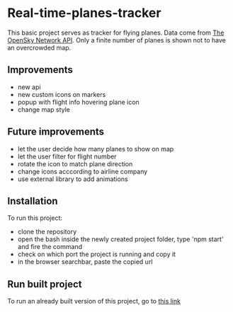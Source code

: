 # Real-time-planes-tracker
This basic project serves as tracker for flying planes. 
Data come from [The OpenSky Network API](https://opensky-network.org/apidoc/index.html).
Only a finite number of planes is shown not to have an overcrowded map.

## Improvements
- new api
- new custom icons on markers
- popup with flight info hovering plane icon
- change map style

## Future improvements
- let the user decide how many planes to show on map
- let the user filter for flight number
- rotate the icon to match plane direction
- change icons acccording to airline company
- use external library to add animations

## Installation
To run this project:
- clone the repository
- open the bash inside the newly created project folder, type 'npm start' and fire the command 
- check on which port the project is running and copy it
- in the browser searchbar, paste the copied url

## Run built project
To run an already built version of this project, go to [this link](https://real-time-planes-tracker.netlify.app/)